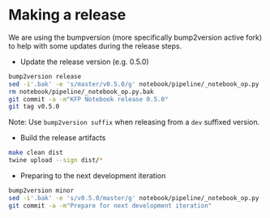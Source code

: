 <!--
{% comment %}
Copyright 2018-2020 IBM Corporation

Licensed under the Apache License, Version 2.0 (the "License");
you may not use this file except in compliance with the License.
You may obtain a copy of the License at

http://www.apache.org/licenses/LICENSE-2.0

Unless required by applicable law or agreed to in writing, software
distributed under the License is distributed on an "AS IS" BASIS,
WITHOUT WARRANTIES OR CONDITIONS OF ANY KIND, either express or implied.
See the License for the specific language governing permissions and
limitations under the License.
{% endcomment %}
-->

# Making a release

We are using the bumpversion (more specifically bump2version active fork) to help with
some updates during the release steps.

* Update the release version (e.g. 0.5.0)

```bash
bump2version release
sed -i'.bak' -e 's/master/v0.5.0/g' notebook/pipeline/_notebook_op.py
rm notebook/pipeline/_notebook_op.py.bak
git commit -a -m"KFP Notebook release 0.5.0"
git tag v0.5.0
```

Note: Use `bump2version suffix` when releasing from a `dev` suffixed version.

* Build the release artifacts

```bash
make clean dist
twine upload --sign dist/*
```

* Preparing to the next development iteration

```bash
bump2version minor
sed -i'.bak' -e 's/v0.5.0/master/g' notebook/pipeline/_notebook_op.py
git commit -a -m"Prepare for next development iteration"
```
